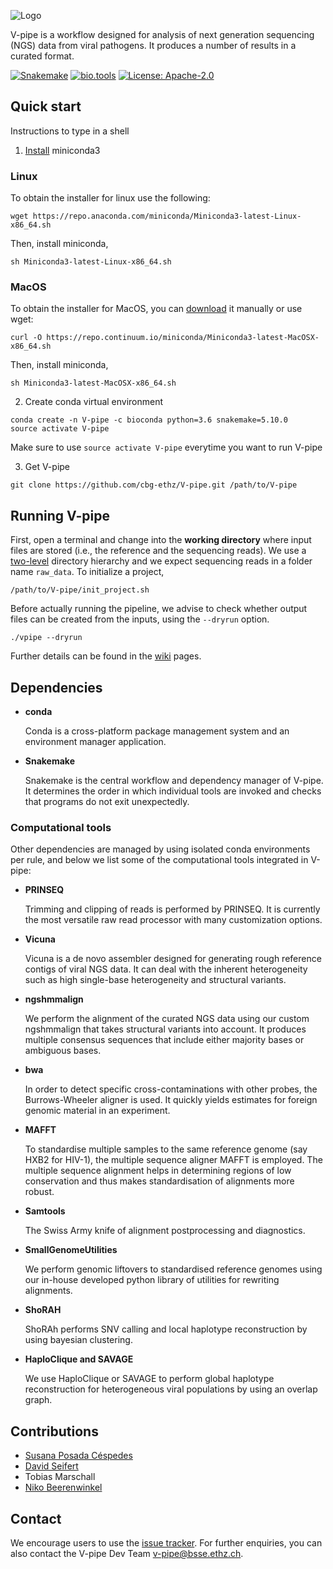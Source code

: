 ![Logo](https://cbg-ethz.github.io/V-pipe/img/logo.svg)

V-pipe is a workflow designed for analysis of next generation sequencing (NGS) data from viral pathogens. It produces a number of results in a curated format.

[![Snakemake](https://img.shields.io/badge/snakemake-≥4.8.0-blue.svg?style=flat-square)](https://snakemake.bitbucket.io)
[![bio.tools](https://img.shields.io/badge/bio-tools-blue.svg?style=flat-square)](https://bio.tools/V-Pipe)
[![License: Apache-2.0](https://img.shields.io/badge/License-Apache_2.0-blue.svg?style=flat-square)](https://opensource.org/licenses/Apache-2.0)

## Quick start

Instructions to type in a shell

1. [Install](https://docs.conda.io/projects/continuumio-conda/en/latest/user-guide/install/index.html) miniconda3

### Linux

  To obtain the installer for linux use the following:
```
wget https://repo.anaconda.com/miniconda/Miniconda3-latest-Linux-x86_64.sh
```

  Then, install miniconda,

```
sh Miniconda3-latest-Linux-x86_64.sh
```

### MacOS

  To obtain the installer for MacOS, you can [download](https://docs.conda.io/en/latest/miniconda.html) it manually or use wget:
```
curl -O https://repo.continuum.io/miniconda/Miniconda3-latest-MacOSX-x86_64.sh
```

  Then, install miniconda,

```
sh Miniconda3-latest-MacOSX-x86_64.sh
```

2. Create conda virtual environment

```
conda create -n V-pipe -c bioconda python=3.6 snakemake=5.10.0
source activate V-pipe
```

Make sure to use `source activate V-pipe` everytime you want to run V-pipe

3. Get V-pipe

```
git clone https://github.com/cbg-ethz/V-pipe.git /path/to/V-pipe
```

## Running V-pipe

First, open a terminal and change into the **working directory** where input files are stored (i.e., the reference and the sequencing reads). We use a [two-level](https://github.com/cbg-ethz/V-pipe/wiki/getting-started#input-files) directory hierarchy and we expect sequencing reads in a folder name `raw_data`. To initialize a project,

```
/path/to/V-pipe/init_project.sh
```

Before actually running the pipeline, we advise to check whether output files can be created from the inputs, using the `--dryrun` option.
```
./vpipe --dryrun
```

Further details can be found in the [wiki](https://github.com/cbg-ethz/V-pipe/wiki) pages.

## Dependencies

- **conda**

  Conda is a cross-platform package management system and an environment manager application.

- **Snakemake**

  Snakemake is the central workflow and dependency manager of V-pipe. It determines the order in which individual tools are invoked and checks that programs do not exit unexpectedly.

### Computational tools 
Other dependencies are managed by using isolated conda environments per rule, and below we list some of the computational tools integrated in V-pipe:

- **PRINSEQ**

  Trimming and clipping of reads is performed by PRINSEQ. It is currently the most versatile raw read processor with many customization options.

- **Vicuna**

  Vicuna is a de novo assembler designed for generating rough reference contigs of viral NGS data. It can deal with the inherent heterogeneity such as high single-base heterogeneity and structural variants.

- **ngshmmalign**

  We perform the alignment of the curated NGS data using our custom ngshmmalign that takes structural variants into account. It produces multiple consensus sequences that include either majority bases or ambiguous bases.

- **bwa**

  In order to detect specific cross-contaminations with other probes, the Burrows-Wheeler aligner is used. It quickly yields estimates for foreign genomic material in an experiment.

- **MAFFT**

  To standardise multiple samples to the same reference genome (say HXB2 for HIV-1), the multiple sequence aligner MAFFT is employed. The multiple sequence alignment helps in determining regions of low conservation and thus makes standardisation of alignments more robust.

- **Samtools**

  The Swiss Army knife of alignment postprocessing and diagnostics.

- **SmallGenomeUtilities**

  We perform genomic liftovers to standardised reference genomes using our in-house developed python library of utilities for rewriting alignments.

- **ShoRAH**

  ShoRAh performs SNV calling and local haplotype reconstruction by using bayesian clustering.

- **HaploClique and SAVAGE**

  We use HaploClique or SAVAGE to perform global haplotype reconstruction for heterogeneous viral populations by using an overlap graph.

## Contributions

- [Susana Posada Céspedes](https://orcid.org/0000-0002-7459-8186)
- [David Seifert](https://orcid.org/0000-0003-4739-5110)
- Tobias Marschall
- [Niko Beerenwinkel](https://orcid.org/0000-0002-0573-6119)

## Contact

We encourage users to use the [issue tracker](https://github.com/cbg-ethz/V-pipe/issues). For further enquiries, you can also contact the V-pipe Dev Team <v-pipe@bsse.ethz.ch>.
